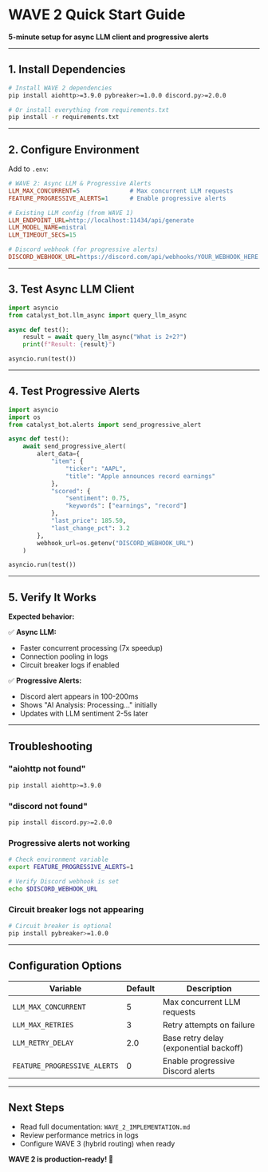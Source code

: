 # WAVE 2 Quick Start Guide

**5-minute setup for async LLM client and progressive alerts**

---

## 1. Install Dependencies

```bash
# Install WAVE 2 dependencies
pip install aiohttp>=3.9.0 pybreaker>=1.0.0 discord.py>=2.0.0

# Or install everything from requirements.txt
pip install -r requirements.txt
```

---

## 2. Configure Environment

Add to `.env`:

```ini
# WAVE 2: Async LLM & Progressive Alerts
LLM_MAX_CONCURRENT=5              # Max concurrent LLM requests
FEATURE_PROGRESSIVE_ALERTS=1      # Enable progressive alerts

# Existing LLM config (from WAVE 1)
LLM_ENDPOINT_URL=http://localhost:11434/api/generate
LLM_MODEL_NAME=mistral
LLM_TIMEOUT_SECS=15

# Discord webhook (for progressive alerts)
DISCORD_WEBHOOK_URL=https://discord.com/api/webhooks/YOUR_WEBHOOK_HERE
```

---

## 3. Test Async LLM Client

```python
import asyncio
from catalyst_bot.llm_async import query_llm_async

async def test():
    result = await query_llm_async("What is 2+2?")
    print(f"Result: {result}")

asyncio.run(test())
```

---

## 4. Test Progressive Alerts

```python
import asyncio
import os
from catalyst_bot.alerts import send_progressive_alert

async def test():
    await send_progressive_alert(
        alert_data={
            "item": {
                "ticker": "AAPL",
                "title": "Apple announces record earnings"
            },
            "scored": {
                "sentiment": 0.75,
                "keywords": ["earnings", "record"]
            },
            "last_price": 185.50,
            "last_change_pct": 3.2
        },
        webhook_url=os.getenv("DISCORD_WEBHOOK_URL")
    )

asyncio.run(test())
```

---

## 5. Verify It Works

**Expected behavior:**

✅ **Async LLM:**
- Faster concurrent processing (7x speedup)
- Connection pooling in logs
- Circuit breaker logs if enabled

✅ **Progressive Alerts:**
- Discord alert appears in 100-200ms
- Shows "AI Analysis: Processing..." initially
- Updates with LLM sentiment 2-5s later

---

## Troubleshooting

### "aiohttp not found"
```bash
pip install aiohttp>=3.9.0
```

### "discord not found"
```bash
pip install discord.py>=2.0.0
```

### Progressive alerts not working
```bash
# Check environment variable
export FEATURE_PROGRESSIVE_ALERTS=1

# Verify Discord webhook is set
echo $DISCORD_WEBHOOK_URL
```

### Circuit breaker logs not appearing
```bash
# Circuit breaker is optional
pip install pybreaker>=1.0.0
```

---

## Configuration Options

| Variable | Default | Description |
|----------|---------|-------------|
| `LLM_MAX_CONCURRENT` | 5 | Max concurrent LLM requests |
| `LLM_MAX_RETRIES` | 3 | Retry attempts on failure |
| `LLM_RETRY_DELAY` | 2.0 | Base retry delay (exponential backoff) |
| `FEATURE_PROGRESSIVE_ALERTS` | 0 | Enable progressive Discord alerts |

---

## Next Steps

- Read full documentation: `WAVE_2_IMPLEMENTATION.md`
- Review performance metrics in logs
- Configure WAVE 3 (hybrid routing) when ready

**WAVE 2 is production-ready! 🚀**
